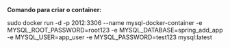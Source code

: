 **Comando para criar o container:**

sudo docker run -d -p 2012:3306 --name mysql-docker-container -e MYSQL_ROOT_PASSWORD=root123 -e MYSQL_DATABASE=spring_add_app -e MYSQL_USER=app_user -e MYSQL_PASSWORD=test123 mysql:latest
